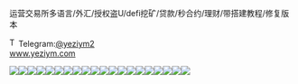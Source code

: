 运营交易所多语言/外汇/授权盗U/defi挖矿/贷款/秒合约/理财/带搭建教程/修复版本<p dir="auto"><a target="_blank" rel="noopener noreferrer nofollow" href="https://camo.githubusercontent.com/d614d90677fbc2e34c7c62ebc68c82379d87a57c4beaf05af65fec7ba6b72e36/68747470733a2f2f63646e2d69636f6e732d706e672e666c617469636f6e2e636f6d2f3531322f323131312f323131313634362e706e67"><img src="https://camo.githubusercontent.com/d614d90677fbc2e34c7c62ebc68c82379d87a57c4beaf05af65fec7ba6b72e36/68747470733a2f2f63646e2d69636f6e732d706e672e666c617469636f6e2e636f6d2f3531322f323131312f323131313634362e706e67" alt="Telegram Icon" style="width: 16px; max-width: 100%;" data-canonical-src="https://cdn-icons-png.flaticon.com/512/2111/2111646.png"></a>Telegram:<a href="https://t.me/yeziym2" rel="nofollow">@yeziym2</a><br><a href="https://www.yeziym.com/">www.yeziym.com</a></p><img src="https://github.com/yeziym/ZquJohvld6/blob/main/Dkc3u.png"><img src="https://github.com/yeziym/ZquJohvld6/blob/main/inFia.png"><img src="https://github.com/yeziym/ZquJohvld6/blob/main/0blrY.png"><img src="https://github.com/yeziym/ZquJohvld6/blob/main/zG1w3.png"><img src="https://github.com/yeziym/ZquJohvld6/blob/main/d7vCd.png"><img src="https://github.com/yeziym/ZquJohvld6/blob/main/zlh00.png"><img src="https://github.com/yeziym/ZquJohvld6/blob/main/ySTNg.png"><img src="https://github.com/yeziym/ZquJohvld6/blob/main/FvbPe.png"><img src="https://github.com/yeziym/ZquJohvld6/blob/main/1MMTw.png"><img src="https://github.com/yeziym/ZquJohvld6/blob/main/ChuSX.png"><img src="https://github.com/yeziym/ZquJohvld6/blob/main/BYNSh.png"><img src="https://github.com/yeziym/ZquJohvld6/blob/main/ucy5d.png"><img src="https://github.com/yeziym/ZquJohvld6/blob/main/nMAhv.png"><img src="https://github.com/yeziym/ZquJohvld6/blob/main/YpByU.png"><img src="https://github.com/yeziym/ZquJohvld6/blob/main/Mtmem.png"><img src="https://github.com/yeziym/ZquJohvld6/blob/main/so1bt.png"><img src="https://github.com/yeziym/ZquJohvld6/blob/main/tuUoc.png"><img src="https://github.com/yeziym/ZquJohvld6/blob/main/MrDUx.png"><img src="https://github.com/yeziym/ZquJohvld6/blob/main/SS0Tq.png"><img src="https://github.com/yeziym/ZquJohvld6/blob/main/467kv.png">